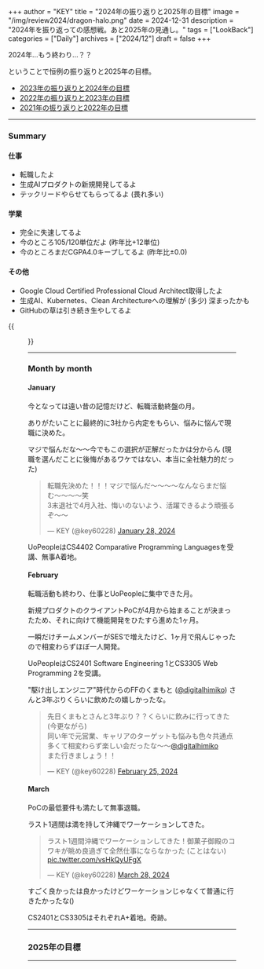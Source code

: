 +++
author = "KEY"
title = "2024年の振り返りと2025年の目標"
image = "/img/review2024/dragon-halo.png"
date = 2024-12-31
description = "2024年を振り返っての感想戦。あと2025年の見通し。"
tags = ["LookBack"]
categories = ["Daily"]
archives = ["2024/12"]
draft = false
+++

2024年…もう終わり…？？

ということで恒例の振り返りと2025年の目標。

- [2023年の振り返りと2024年の目標](https://key-logue.com/post/review2023)
- [2022年の振り返りと2023年の目標](https://key-logue.com/post/review2022)
- [2021年の振り返りと2022年の目標](https://key-logue.com/post/review2021)

---

### Summary

#### 仕事

- 転職したよ
- 生成AIプロダクトの新規開発してるよ
- テックリードやらせてもらってるよ (畏れ多い)

#### 学業

- 完全に失速してるよ
- 今のところ105/120単位だよ (昨年比+12単位)
- 今のところまだCGPA4.0キープしてるよ (昨年比±0.0)

#### その他

- Google Cloud Certified Professional Cloud Architect取得したよ
- 生成AI、Kubernetes、Clean Architectureへの理解が (多少) 深まったかも
- GitHubの草は引き続き生やしてるよ

{{<figure src="/img/review2024/github.png" alt="GitHubの草">}}

---

### Month by month

#### January

今となっては遠い昔の記憶だけど、転職活動終盤の月。

ありがたいことに最終的に3社から内定をもらい、悩みに悩んで現職に決めた。

マジで悩んだな〜〜今でもこの選択が正解だったかは分からん (現職を選んだことに後悔があるワケではない、本当に全社魅力的だった)

<blockquote class="twitter-tweet"><p lang="ja" dir="ltr">転職先決めた！！！マジで悩んだ〜〜〜〜なんならまだ悩む〜〜〜〜笑<br>3末退社で4月入社、悔いのないよう、活躍できるよう頑張るぞ〜〜</p>&mdash; KEY (@key60228) <a href="https://twitter.com/key60228/status/1751588196419621063?ref_src=twsrc%5Etfw">January 28, 2024</a></blockquote> <script async src="https://platform.twitter.com/widgets.js" charset="utf-8"></script>

UoPeopleはCS4402 Comparative Programming Languagesを受講、無事A着地。

#### February

転職活動も終わり、仕事とUoPeopleに集中できた月。

新規プロダクトのクライアントPoCが4月から始まることが決まったため、それに向けて機能開発をひたすら進めた1ヶ月。

一瞬だけチームメンバーがSESで増えたけど、1ヶ月で飛んじゃったので相変わらずほぼ一人開発。

UoPeopleはCS2401 Software Engineering 1とCS3305 Web Programming 2を受講。

"駆け出しエンジニア"時代からのFFのくまもと ([@digitalhimiko](https://twitter.com/digitalhimiko)) さんと3年ぶりくらいに飲めたの嬉しかったな。

<blockquote class="twitter-tweet"><p lang="ja" dir="ltr">先日くまもとさんと3年ぶり？？くらいに飲みに行ってきた(今更ながら)<br>同い年で元営業、キャリアのターゲットも悩みも色々共通点多くて相変わらず楽しい会だったな〜〜<a href="https://twitter.com/digitalhimiko?ref_src=twsrc%5Etfw">@digitalhimiko</a> <br>また行きましょう！！</p>&mdash; KEY (@key60228) <a href="https://twitter.com/key60228/status/1761776236433719527?ref_src=twsrc%5Etfw">February 25, 2024</a></blockquote> <script async src="https://platform.twitter.com/widgets.js" charset="utf-8"></script>

#### March

PoCの最低要件も満たして無事退職。

ラスト1週間は満を持して沖縄でワーケーションしてきた。

<blockquote class="twitter-tweet"><p lang="ja" dir="ltr">ラスト1週間沖縄でワーケーションしてきた！御菓子御殿のコワキが眺め良過ぎて全然仕事にならなかった (ことはない) <a href="https://t.co/vsHkQyUFgX">pic.twitter.com/vsHkQyUFgX</a></p>&mdash; KEY (@key60228) <a href="https://twitter.com/key60228/status/1773385857816490203?ref_src=twsrc%5Etfw">March 28, 2024</a></blockquote> <script async src="https://platform.twitter.com/widgets.js" charset="utf-8"></script>

すごく良かったは良かったけどワーケーションじゃなくて普通に行きたかったな()

CS2401とCS3305はそれぞれA+着地。奇跡。

---

### 2025年の目標

---
